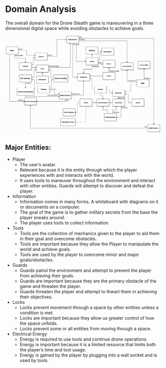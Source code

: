 # Domain Analysis

The overall domain for the Drone Stealth game is maneuvering in a three dimensional digital space while avoiding obstacles to achieve goals.

![OverallDomain](Assets/domain.png)

## Major Entities:

 * Player
   * The user’s avatar.
   * Relevant because it is the entity through which the player experiences with and interacts with the world.
   * It uses tools to maneuver throughout the environment and interact with other entities. Guards will attempt to discover and defeat the player.
 * Information
   * Information comes in many forms. A whiteboard with diagrams on it or documents on a computer.
   * The goal of the game is to gather military secrets from the base the player sneaks around.
   * The player uses tools to collect information.
 * Tools
   * Tools are the collection of mechanics given to the player to aid them in their goal and overcome obstacles.
   * Tools are important because they allow the Player to manipulate the world and achieve goals.
   * Tools are used by the player to overcome minor and major goals/obstacles.
 * Guards
   * Guards patrol the environment and attempt to prevent the player from achieving their goals.
   * Guards are important because they are the primary obstacle of the game and threaten the player.
   * Guards threaten the player and attempt to thwart them in achieving their objectives.
 * Locks
   * Locks prevent movement through a space by other entities unless a condition is met.
   * Locks are important because they allow us greater control of how the space unfolds.
   * Locks prevent some or all entities from moving through a space.
 * Electrical Energy
   * Energy is required to use tools and continue drone operations.
   * Energy is important because it is a limited resource that limits both the player’s time and tool usage.
   * Energy is gained by the player by plugging into a wall socket and is used by tools. 
